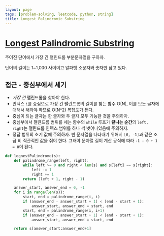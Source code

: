 ```yaml
---
layout: page
tags: [problem-solving, leetcode, python, string]
title: Longest Palindromic Substring
---
```


# [Longest Palindromic Substring](https://leetcode.com/problems/longest-palindromic-substring/)

 주어진 단어에서 가장 긴 팰린드롬 부분문자열을 구하자.

 단어의 길이는 1~1,000 사이이고 알파벳 소문자와 숫자만 담고 있다.

## 접근 - 중심부에서 세기
 - *가장 긴* 팰린드롬을 찾아야 한다.
 - 인덱스 `i`를 중심으로 가장 긴 팰린드롬의 길이를 찾는 함수 O(N),
   이를 모든 글자에 대해서 해봐야 하므로 O(N^2) 복잡도가 든다.
 - 중심이 되는 글자는 한 글자와 두 글자 모두 가능한 것을 주의하자.
 - 중심부에서 팰린드롬 범위를 세는 함수의 `while` 루프가 **끝나는
   순간**의 `left, right`는 팰린드롬 인덱스 범위를 하나 씩
   벗어나있음에 주의하자.
 - 정답 범위의 초기 값에 주의하자. 빈 문자열을 나타내기 위해서 `[0,
   -1]`과 같은 조금 비 직관적인 값을 줘야 한다. 그래야 문자열 길이
   계산 공식에 따라 `-1 - 0 + 1 = 0`이 된다.

```python
def lognestPalindrome(s):
    def palindrome_range(left, right):
        while left >= 0 and right < len(s) and s[left] == s[right]:
            left -= 1
            right += 1
        return (left + 1, right - 1)

    answer_start, answer_end = 0, -1
    for i in range(len(s)):
        start, end = palindrome_range(i, i)
        if (answer_end - answer_start + 1) < (end - start + 1):
            answer_start, answer_end = start, end
        start, end = palindrome_range(i, i+1)
        if (answer_end - answer_start + 1) < (end - start + 1):
            answer_start, answer_end = start, end

    return s[answer_start:answer_end+1]
```
